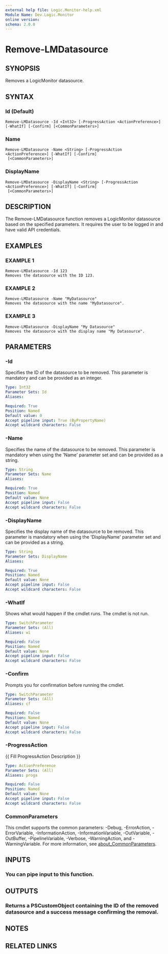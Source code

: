 ```yaml
---
external help file: Logic.Monitor-help.xml
Module Name: Dev.Logic.Monitor
online version:
schema: 2.0.0
---
```


# Remove-LMDatasource

## SYNOPSIS
Removes a LogicMonitor datasource.

## SYNTAX

### Id (Default)
```
Remove-LMDatasource -Id <Int32> [-ProgressAction <ActionPreference>] [-WhatIf] [-Confirm] [<CommonParameters>]
```

### Name
```
Remove-LMDatasource -Name <String> [-ProgressAction <ActionPreference>] [-WhatIf] [-Confirm]
 [<CommonParameters>]
```

### DisplayName
```
Remove-LMDatasource -DisplayName <String> [-ProgressAction <ActionPreference>] [-WhatIf] [-Confirm]
 [<CommonParameters>]
```

## DESCRIPTION
The Remove-LMDatasource function removes a LogicMonitor datasource based on the specified parameters.
It requires the user to be logged in and have valid API credentials.

## EXAMPLES

### EXAMPLE 1
```
Remove-LMDatasource -Id 123
Removes the datasource with the ID 123.
```

### EXAMPLE 2
```
Remove-LMDatasource -Name "MyDatasource"
Removes the datasource with the name "MyDatasource".
```

### EXAMPLE 3
```
Remove-LMDatasource -DisplayName "My Datasource"
Removes the datasource with the display name "My Datasource".
```

## PARAMETERS

### -Id
Specifies the ID of the datasource to be removed.
This parameter is mandatory and can be provided as an integer.

```yaml
Type: Int32
Parameter Sets: Id
Aliases:

Required: True
Position: Named
Default value: 0
Accept pipeline input: True (ByPropertyName)
Accept wildcard characters: False
```

### -Name
Specifies the name of the datasource to be removed.
This parameter is mandatory when using the 'Name' parameter set and can be provided as a string.

```yaml
Type: String
Parameter Sets: Name
Aliases:

Required: True
Position: Named
Default value: None
Accept pipeline input: False
Accept wildcard characters: False
```

### -DisplayName
Specifies the display name of the datasource to be removed.
This parameter is mandatory when using the 'DisplayName' parameter set and can be provided as a string.

```yaml
Type: String
Parameter Sets: DisplayName
Aliases:

Required: True
Position: Named
Default value: None
Accept pipeline input: False
Accept wildcard characters: False
```

### -WhatIf
Shows what would happen if the cmdlet runs.
The cmdlet is not run.

```yaml
Type: SwitchParameter
Parameter Sets: (All)
Aliases: wi

Required: False
Position: Named
Default value: None
Accept pipeline input: False
Accept wildcard characters: False
```

### -Confirm
Prompts you for confirmation before running the cmdlet.

```yaml
Type: SwitchParameter
Parameter Sets: (All)
Aliases: cf

Required: False
Position: Named
Default value: None
Accept pipeline input: False
Accept wildcard characters: False
```

### -ProgressAction
{{ Fill ProgressAction Description }}

```yaml
Type: ActionPreference
Parameter Sets: (All)
Aliases: proga

Required: False
Position: Named
Default value: None
Accept pipeline input: False
Accept wildcard characters: False
```

### CommonParameters
This cmdlet supports the common parameters: -Debug, -ErrorAction, -ErrorVariable, -InformationAction, -InformationVariable, -OutVariable, -OutBuffer, -PipelineVariable, -Verbose, -WarningAction, and -WarningVariable. For more information, see [about_CommonParameters](http://go.microsoft.com/fwlink/?LinkID=113216).

## INPUTS

### You can pipe input to this function.
## OUTPUTS

### Returns a PSCustomObject containing the ID of the removed datasource and a success message confirming the removal.
## NOTES

## RELATED LINKS
